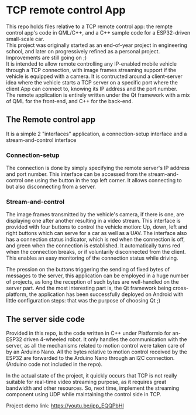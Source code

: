 # TCP remote control App
This repo holds files relative to a TCP remote control app: the rempte control app's code in QML/C++, and a C++ sample code for a ESP32-driven small-scale car.  
This project was originally started as an end-of-year project in engineering school, and later on progressively refined as a personal project. Improvements are still going on ;)  
It is intended to allow remote controlling any IP-enabled mobile vehicle through a TCP connection, with image frames streaming support if the vehicle is equipped with a camera. It is contructed around a client-server idea where the vehicle starts a TCP server on a specific port where the client App can connect to, knowing its IP address and the port number.  
The remote application is entirely written under the Qt framework with a mix of QML for the front-end, and C++ for the back-end. 

## The Remote control app
It is a simple 2 "interfaces" application, a connection-setup interface and a stream-and-control interface
### Connection-setup
The connection is done by simply specifying the remote server's IP address and port number. This interface can be accessed from the stream-and-control one using the button in the top left corner. It allows connecting to but also disconnecting from a server.
### Stream-and-control
The image frames transmitted by the vehicle's camera, if there is one, are displaying one after another resulting in a video stream. This interface is provided with four buttons to control the vehicle motion: Up, down, left and right buttons which can serve for a car as well as a UAV. The interface also has a connection status indicator, which is red when the connection is off, and green when the connection is established. It automatically turns red when the connection breaks, or if voluntarily disconnected from the client. This enables an easy monitoring of the connection status while driving.  

The pression on the buttons triggering the sending of fixed bytes of messages to the server, this application can be employed in a huge number of projects, as long the reception of such bytes are well-handled on the server part. And the most interesting part is, the Qt framework being cross-platform, the application has been successfully deployed on Android with little configuration steps: that was the purpose of choosing Qt ;)

## The server side code
Provided in this repo, is the code written in C++ under Platformio for an-ESP32 driven 4-wheeled robot. It only handles the communication with the server, as all the mechanisms related to motion control were taken care of by an Arduino Nano. All the bytes relative to motion control received by the ESP32 are forwarded to the Arduino Nano through an I2C connection. (Arduino code not included in the repo).  

In the actual state of the project, it quickly occurs that TCP is not really suitable for real-time video streaming purpose, as it requires great bandwidth and other resources. So, next time, implement the streaming component using UDP while maintaining the control side in TCP.  

Project demo link: https://youtu.be/ipp_EQQPbHI
